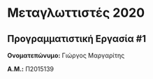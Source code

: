 # Μεταγλωττιστές 2020
## Προγραμματιστική Εργασία #1

**Ονοματεπώνυμο:** Γιώργος Μαργαρίτης

**Α.Μ.:** Π2015139


